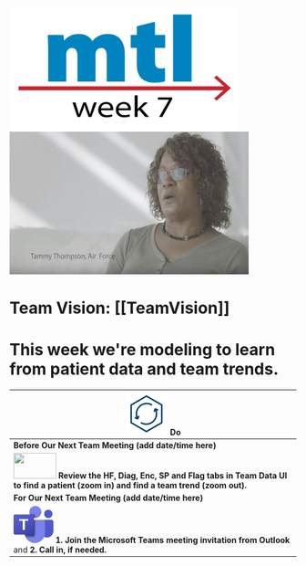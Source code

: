 <!-- MTL Logo, HTML img tag -->
[<img src = "https://github.com/lzim/teampsd/blob/master/resources/title_slides_weeks/mtl_how_week7.png?raw=true"
     height = "215" width = "400">](https://github.com/lzim/mtl/blob/master/red/) 
[<img src="https://github.com/lzim/teampsd/blob/master/resources/vapor_team_youtube/thompson_vapor.jpg?raw=true" height="250" width="420">](https://mtl.how/vapor_wk07)   

# Team Vision: [[TeamVision]]
# This week we're modeling to learn from patient data and team trends.

[<img src = "https://raw.githubusercontent.com/lzim/teampsd/master/resources/icons/do.png" height = "75" width = "75">](https://github.com/lzim/mtl/blob/master/red/part1/part1_learner/mtl_red_part_1_see.md) **Do** |
| --- |
|**Before Our Next Team Meeting (add date/time here)**|
| [<img src = "https://raw.githubusercontent.com/lzim/teampsd/master/resources/logos/mtl_how_data_sm.png" height = "45" width = "75">](http://mtl.how/data) **Review the HF, Diag, Enc, SP and Flag tabs in Team Data UI to find a patient (zoom in) and find a team trend (zoom out).**|
|**For Our Next Team Meeting (add date/time here)**|
[<img src = "https://github.com/lzim/teampsd/blob/master/resources/logos/ms_teams_logo.png?raw=true" height = "65" width = "70">](#DontLink) **1. Join the Microsoft Teams meeting invitation from Outlook** and **2. Call in, if needed.**|
